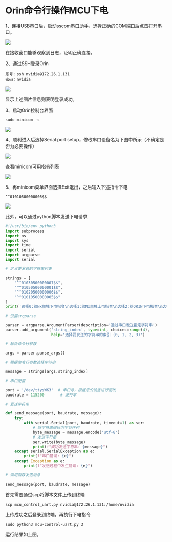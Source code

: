 # Orin命令行操作MCU下电

1、连接USB串口后，启动sscom串口助手，选择正确的COM端口后点击打开串口。

![](https://s2.loli.net/2024/07/09/eLiTjVYBIzvxuFm.png)

在接收窗口能够观察到日志，证明正确连接。

2、通过SSH登录Orin

```
账号：ssh nvidia@172.26.1.131
密码：nvidia
```

![](https://s2.loli.net/2024/07/09/nxwJRL9oPE6tijV.png)

显示上述图片信息则表明登录成功。

3、启动Orin控制台界面

```
sudo minicom -s
```

![](https://s2.loli.net/2024/07/09/syX75RYuQZPbEaL.png)

4、顺利进入后选择Serial port setup，修改串口设备名为下图中所示（不确定是否为必要操作）

![](https://s2.loli.net/2024/07/09/L8c3V7AgRObjkMv.png)

查看minicom可用指令列表

![](https://s2.loli.net/2024/07/09/7yP9TqxeLR3tsjI.png)

5、再minicom菜单界面选择Exit退出，之后输入下述指令下电

```
^^01010500000005$$
```

![](https://s2.loli.net/2024/07/09/a7GoXsQAOPe3zjJ.png)

此外，可以通过python脚本发送下电请求

```python
#!/usr/bin/env python3
import subprocess
import os
import sys
import time
import serial
import argparse
import serial

# 定义要发送的字符串列表

strings = [
    "^^01030500000007$$",
    "^^01050500000001$$",
    "^^01020500000006$$",
    "^^01010500000005$$"
]
print('选择0:给Nx单独下电指令\n选择1:给Nx单独上电指令\n选择2:给ORIN下电指令\n选择3:给MCU下电指令')

# 设置argparse

parser = argparse.ArgumentParser(description='通过串口发送指定字符串')
parser.add_argument('string_index', type=int, choices=range(4),
                    help='选择要发送的字符串的索引 (0, 1, 2, 3)')

# 解析命令行参数

args = parser.parse_args()

# 根据命令行参数选择字符串

message = strings[args.string_index]

# 串口配置

port = '/dev/ttysWK3'  # 串口号，根据您的设备进行更改
baudrate = 115200       # 波特率

# 发送字符串

def send_message(port, baudrate, message):
    try:
        with serial.Serial(port, baudrate, timeout=1) as ser:
            # 将字符串编码为字节序列
            byte_message = message.encode('utf-8')
            # 发送字符串
            ser.write(byte_message)
            print(f"成功发送字符串: {message}")
    except serial.SerialException as e:
        print(f"串口错误: {e}")
    except Exception as e:
        print(f"发送过程中发生错误: {e}")

# 调用函数发送消息

send_message(port, baudrate, message)
```

首先需要通过scp将脚本文件上传到终端

```
scp mcu_control_uart.py nvidia@172.26.1.131:/home/nvidia
```

上传成功之后登录到终端，再执行下电指令

```
sudo python3 mcu-control-uart.py 3
```

运行结果如上图。